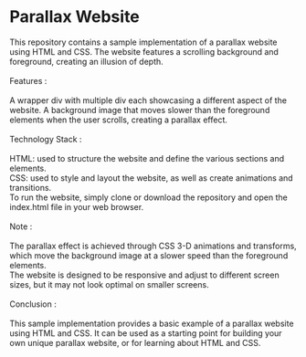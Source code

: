 # Parallax Website 

This repository contains a sample implementation of a parallax website using HTML and CSS. The website features a scrolling background and foreground, creating an illusion of depth.<br>
<br>
Features : <br>
<br>
A wrapper div with multiple div each showcasing a different aspect of the website.
A background image that moves slower than the foreground elements when the user scrolls, creating a parallax effect.<br>
<br>
Technology Stack : <br>
<br>
HTML: used to structure the website and define the various sections and elements.<br>
CSS: used to style and layout the website, as well as create animations and transitions.<br>
To run the website, simply clone or download the repository and open the index.html file in your web browser.<br>
<br>
Note : <br>
<br>
The parallax effect is achieved through CSS 3-D animations and transforms, which move the background image at a slower speed than the foreground elements.<br>
The website is designed to be responsive and adjust to different screen sizes, but it may not look optimal on smaller screens.<br>
<br>
Conclusion :<br>
<br>
This sample implementation provides a basic example of a parallax website using HTML and CSS. It can be used as a starting point for building your own unique parallax website, or for learning about HTML and CSS.